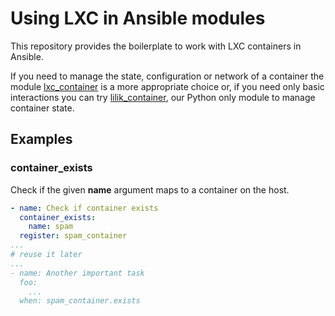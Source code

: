 # Using LXC in Ansible modules

This repository provides the boilerplate to work with LXC containers in Ansible.

If you need to manage the state, configuration or network of a container the module [lxc_container][lxc_container] is a more appropriate choice or, if you need only basic interactions you can try [lilik_container][lilik_container], our Python only module to manage container state.

## Examples

### container_exists

Check if the given **name** argument maps to a container on the host.

```yaml
- name: Check if container exists
  container_exists:
    name: spam
  register: spam_container
...
# reuse it later
...
- name: Another important task
  foo:
    ...
  when: spam_container.exists
```

[lxc_container]: http://docs.ansible.com/ansible/lxc_container_module.html
[lilik_container]: https://github.com/LILiK-117bis/lilik_container 
